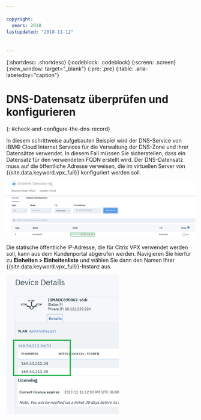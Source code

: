 ```yaml
---

copyright:
  years: 2018
lastupdated: "2018-11-12"


---
```


{:shortdesc: .shortdesc}
{:codeblock: .codeblock}
{:screen: .screen}
{:new_window: target="_blank"}
{:pre: .pre}
{:table: .aria-labeledby="caption"}

# DNS-Datensatz überprüfen und konfigurieren
{: #check-and-configure-the-dns-record}

In diesem schrittweise aufgebauten Beispiel wird der DNS-Service von IBM© Cloud Internet Services für die Verwaltung der DNS-Zone und ihrer Datensätze verwendet. In diesem Fall müssen Sie sicherstellen, dass ein Datensatz für den verwendeten FQDN erstellt wird. Der DNS-Datensatz muss auf die öffentliche Adresse verweisen, die im virtuellen Server von {{site.data.keyword.vpx_full}} konfiguriert werden soll.

<img src="images/12-add-record.png" alt="Zeichnung" style="width: 700px;"/>

Die statische öffentliche IP-Adresse, die für Citrix VPX verwendet werden soll, kann aus dem Kundenportal abgerufen werden. Navigieren Sie hierfür zu **Einheiten > Einheitenliste** und wählen Sie dann den Namen Ihrer {{site.data.keyword.vpx_full}}-Instanz aus.

<img src="images/13-check-ip.png" alt="Zeichnung" style="width: 300px;"/>
